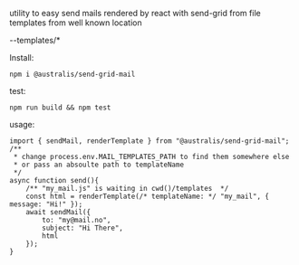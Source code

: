 utility to easy send mails rendered by react with send-grid from file templates from well known location

--templates/*  

Install:

    npm i @australis/send-grid-mail

test:

    npm run build && npm test

usage: 

    import { sendMail, renderTemplate } from "@australis/send-grid-mail";
    /** 
     * change process.env.MAIL_TEMPLATES_PATH to find them somewhere else 
     * or pass an absoulte path to templateName
     */
    async function send(){
        /** "my_mail.js" is waiting in cwd()/templates  */
        const html = renderTemplate(/* templateName: */ "my_mail", { message: "Hi!" });
        await sendMail({
            to: "my@mail.no",
            subject: "Hi There",
            html
        });
    }